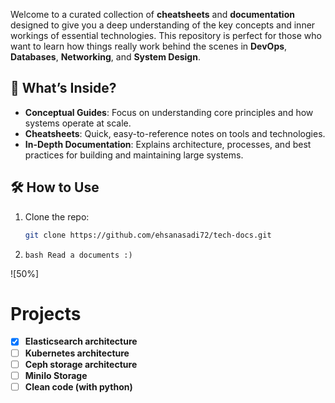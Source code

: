 
Welcome to a curated collection of **cheatsheets** and **documentation** designed to give you a deep understanding of the key concepts and inner workings of essential technologies. This repository is perfect for those who want to learn how things really work behind the scenes in **DevOps**, **Databases**, **Networking**, and **System Design**.

## 🌟 What’s Inside?  
- **Conceptual Guides**: Focus on understanding core principles and how systems operate at scale.  
- **Cheatsheets**: Quick, easy-to-reference notes on tools and technologies.  
- **In-Depth Documentation**: Explains architecture, processes, and best practices for building and maintaining large systems.

## 🛠️ How to Use  
1. Clone the repo:  
   ```bash
   git clone https://github.com/ehsanasadi72/tech-docs.git
2. ```bash Read a documents :) ```

![50%]
# Projects 
- [x] **Elasticsearch architecture** 
- [ ] **Kubernetes architecture**
- [ ] **Ceph storage architecture**
- [ ] **MiniIo Storage**
- [ ] **Clean code (with python)**
